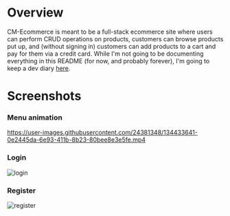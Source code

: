 # Overview
CM-Ecommerce is meant to be a full-stack ecommerce site where users can perform
CRUD operations on products, customers can browse products put up, and (without
signing in) customers can add products to a cart and pay for them via a credit
card. While I'm not going to be documenting everything in this README (for now,
and probably forever), I'm going to keep a dev diary [here](https://www.notion.so/cm-ecommerce/CM-Ecommerce-578e3cc83a9b409f8a57694effb5ff7f).

# Screenshots
### Menu animation

https://user-images.githubusercontent.com/24381348/134433641-0e2445da-6e93-411b-8b23-80bee8e3e5fe.mp4

### Login
![login](https://user-images.githubusercontent.com/24381348/134434625-dfe6a05e-b0d5-4872-83cf-67113cf555d7.png)

### Register
![register](https://user-images.githubusercontent.com/24381348/134434681-d79a7426-8d71-4027-9e0b-e6e7388d43d1.png)
